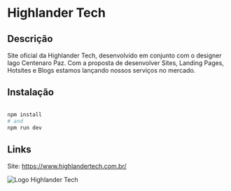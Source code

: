 # Highlander Tech

## Descrição

Site oficial da Highlander Tech, desenvolvido em conjunto com o designer Iago Centenaro Paz. Com a proposta de desenvolver Sites, Landing Pages, Hotsites e Blogs estamos lançando nossos serviços no mercado.

## Instalação

```bash

npm install
# and
npm run dev

```

## Links

Site: https://www.highlandertech.com.br/

![Logo Highlander Tech](https://github.com/giovanifranz/HighlanderFirstModel/blob/main/public/Logo-Tech-AF-01.png?raw=true)
